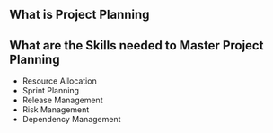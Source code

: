 ## What is Project Planning

## What are the Skills needed to Master Project Planning

- Resource Allocation
- Sprint Planning
- Release Management
- Risk Management
- Dependency Management